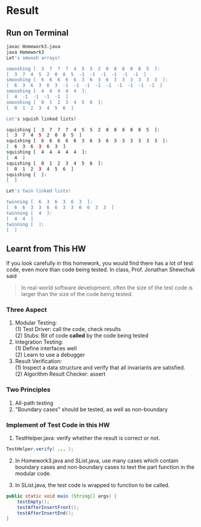 # Result
## Run on Terminal
```bash
javac Homework3.java
java Homework3
Let's smoosh arrays!

smooshing [  3  7  7  7  4  5  5  2  0  8  8  8  8  5  ]:
[  3  7  4  5  2  0  8  5  -1  -1  -1  -1  -1  -1  ]
smooshing [  6  6  6  6  6  3  6  3  6  3  3  3  3  3  3  ]:
[  6  3  6  3  6  3  -1  -1  -1  -1  -1  -1  -1  -1  -1  ]
smooshing [  4  4  4  4  4  ]:
[  4  -1  -1  -1  -1  ]
smooshing [  0  1  2  3  4  5  6  ]:
[  0  1  2  3  4  5  6  ]

Let's squish linked lists!

squishing [  3  7  7  7  4  5  5  2  0  8  8  8  8  5  ]:
[  3  7  4  5  2  0  8  5  ]
squishing [  6  6  6  6  6  3  6  3  6  3  3  3  3  3  3  ]:
[  6  3  6  3  6  3  ]
squishing [  4  4  4  4  4  ]:
[  4  ]
squishing [  0  1  2  3  4  5  6  ]:
[  0  1  2  3  4  5  6  ]
squishing [  ]:
[  ]

Let's twin linked lists!

twinning [  6  3  6  3  6  3  ]:
[  6  6  3  3  6  6  3  3  6  6  3  3  ]
twinning [  4  ]:
[  4  4  ]
twinning [  ]:
[  ]
```

## Learnt from This HW  
If you look carefully in this homework, you would find there has a lot of test code, even more than code being tested. In class, Prof. Jonathan Shewchuk said
> In real-world software development, often the size of the test code is larger than the size of the code being tested.  

### Three Aspect
1. Modular Testing:  
    (1) Test Driver: call the code, check results  
    (2) Stubs: Bit of code **called** by the code being tested  
2. Integration Testing:  
    (1) Define interfaces well  
    (2) Learn to use a debugger  
3. Result Verification:  
    (1) Inspect a data structure and verify that all invariants are satisfied.  
    (2) Algorithm Result Checker: assert    

### Two Principles
1. All-path testing
2. "Boundary cases" should be tested, as well as non-boundary

### Implement of Test Code in this HW
1. TestHelper.java: verify whether the result is correct or not.  
```java
TestHelper.verify( ... );
```
2. In Homework3.java and SList.java, use many cases which contain boundary cases and non-boundary cases to text the part function in the modular code.

3. In SList.java, the test code is wrapped to function to be called.
```java
public static void main (String[] args) {
    testEmpty();
    testAfterInsertFront();
    testAfterInsertEnd();
} 
```